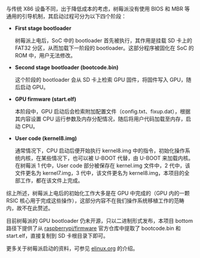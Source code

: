 与传统 X86 设备不同，出于降低成本的考虑，树莓派没有使用 BIOS 和 MBR 等通用的引导机制，其启动过程可分为以下四个阶段：

* **First stage bootloader**

  树莓派上电后，SoC 中的 bootloader 首先被执行，其作用是挂载 SD 卡上的 FAT32 分区，从而加载下一阶段的 bootloader。这部分程序被固化在 SoC 的 ROM 中，用户无法修改。

* **Second stage bootloader (bootcode.bin)**

  这个阶段的 bootloader 会从 SD 卡上检索 GPU 固件，将固件写入 GPU，随后启动 GPU。

* **GPU firmware (start.elf)**

  本阶段中，GPU 启动后会检索附加配置文件（config.txt、fixup.dat），根据其内容设置 CPU 运行参数及内存分配情况，随后将用户代码加载至内存，启动 CPU。

* **User code (kernel8.img)**

  通常情况下，CPU 启动后便开始执行 kernel8.img 中的指令，初始化操作系统内核，在某些情况下，也可以被 U-BOOT 代替，由 U-BOOT 来加载内核。在树莓派 1 代中，User code 部分被保存在 kernel.img 文件中，2 代中，该文件更名为 kernel7.img，3 代中，该文件更名为 kernel8.img，本项目的全部工作，都在该文件上完成。

综上所述，树莓派上电后的初始化工作大多是在 GPU 中完成的（GPU 内的一颗 RSIC 核心用于完成这些操作），这部分内容不在我们操作系统移植工作的范畴内，故不在此赘述。

目前树莓派的 GPU bootloader 仍未开源，只以二进制形式发布，本项目 bottom 路径下提供了从 [raspberrypi/firmware](https://github.com/raspberrypi/firmware) 官方仓库中提取了 bootcode.bin 和 start.elf，直接复制到 SD 卡根目录下即可。

更多关于树莓派启动的资料，可参见 [elinux.org](http://elinux.org/RPi_Software) 的介绍。